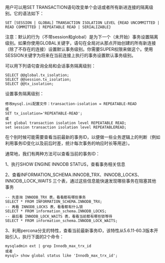  用户可以用SET TRANSACTION语句改变单个会话或者所有新进连接的隔离级别。它的语法如下：

	SET [SESSION | GLOBAL] TRANSACTION ISOLATION LEVEL {READ UNCOMMITTED | READ COMMITTED | REPEATABLE READ | SERIALIZABLE}
注意：默认的行为（不带session和global）是为下一个（未开始）事务设置隔离级别。如果你使用GLOBAL关键字，语句在全局对从那点开始创建的所有新连接（除了不存在的连接）设置默认事务级别。你需要SUPER权限来做这个。使用SESSION关键字为将来在当前连接上执行的事务设置默认事务级别。

可以用下列语句查询全局和会话事务隔离级别：

	SELECT @@global.tx_isolation; 
	SELECT @@session.tx_isolation; 
	SELECT @@tx_isolation;
设置事务隔离级别：
	
	修改mysql.ini配置文件：transaction-isolation = REPEATABLE-READ
	或
	SET tx_isolation='REPEATABLE-READ';
	或
	set global transaction isolation level REPEATABLE READ;  
	set session transaction isolation level REPEATABLEREAD; 




在个别时候可能需要查看当前最新的事务ID，以便做一些业务逻辑上的判断（例如利用事务ID变化以及前后时差，统计每次事务的响应时长等用途）。

通常地，我们有两种方法可以查看当前的事务ID：

1、执行SHOW ENGINE INNODB STATUS，查看事务相关信息

2、查看INFORMATION_SCHEMA.INNODB_TRX、INNODB_LOCKS、INNODB_LOCK_WAITS 三个表，通过这些信息能快速发现哪些事务在阻塞其他事务

	-- 先查询 INNODB_TRX 表，看看都有哪些事务
	SELECT * FROM INFORMATION_SCHEMA.INNODB_TRX;
	-- 再看 INNODB_LOCKS 表，看看都有什么锁
	SELECT * FROM information_schema.INNODB_LOCKS;
	-- 最后看 INNODB_LOCK_WAITS 表，看看当前都有哪些锁等待
	SELECT * FROM information_schema.INNODB_LOCK_WAITS;

3、利用percona分支的特性，查看当前最新事务ID，该特性从5.6.11-60.3版本开始引入，执行下面的2个命令：

	mysqladmin ext | grep Innodb_max_trx_id
	或者
	mysql> show global status like 'Innodb_max_trx_id';
	